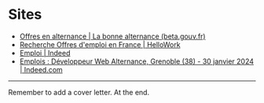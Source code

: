 # Sites

- [Offres en alternance | La bonne alternance (beta.gouv.fr)](https://labonnealternance.apprentissage.beta.gouv.fr/recherche-apprentissage?display=list&job_name=Developpeur%20web%20et%20web%20mobile&romes=M1805&radius=30&lat=45.182081&lon=5.7243&zipcode=&insee=&address=&s=1706618544732)
- [Recherche Offres d'emploi en France | HelloWork](https://www.hellowork.com/fr-fr/emploi/recherche.html?k=D%C3%A9veloppeur+web&k_autocomplete=http%3A%2F%2Fwww.rj.com%2FCommun%2FPost%2FDeveloppeur_web&l=Grenoble+38000&l_autocomplete=http%3A%2F%2Fwww.rj.com%2Fcommun%2Flocalite%2Fcommune%2F38185&p=1)
- [Emploi | Indeed](https://fr.indeed.com/)
- [Emplois : Développeur Web Alternance, Grenoble (38) - 30 janvier 2024 | Indeed.com](https://fr.indeed.com/jobs?q=d%C3%A9veloppeur+web+alternance&l=grenoble+%2838%29&vjk=010ff954d160b1e2)

--- 

Remember to add a cover letter. At the end.